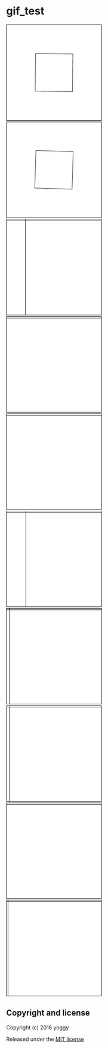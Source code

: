 gif_test
====

![sketch_20160520/sketch_20160520.gif](sketch_20160520/sketch_20160520.gif)
![sketch_20160518/sketch_20160518.gif](sketch_20160518/sketch_20160518.gif)
![sketch_20160514/sketch_20160514.gif](sketch_20160514/sketch_20160514.gif)
![sketch_20160512/sketch_20160512.gif](sketch_20160512/sketch_20160512.gif)
![sketch_20160510/sketch_20160510.gif](sketch_20160510/sketch_20160510.gif)
![sketch_20160509/sketch_20160509.gif](sketch_20160509/sketch_20160509.gif)
![sketch_20160506/sketch_20160506.gif](sketch_20160506/sketch_20160506.gif)
![sketch_20160504/sketch_20160504.gif](sketch_20160504/sketch_20160504.gif)
![sketch_20160503/sketch_20160503.gif](sketch_20160503/sketch_20160503.gif)
![sketch_20160502/sketch_20160502.gif](sketch_20160502/sketch_20160502.gif)


Copyright and license
----
Copyright (c) 2016 yoggy

Released under the [MIT license](LICENSE.txt)
